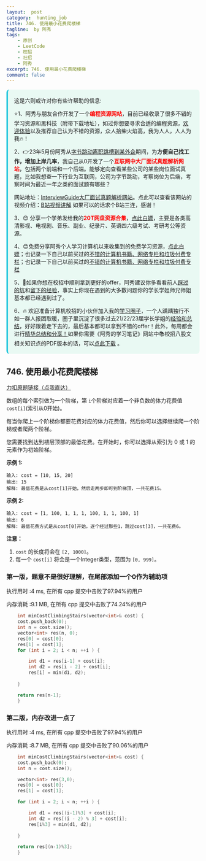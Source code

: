 ```yaml
---
layout:  post
category:  hunting_job
title: 746. 使用最小花费爬楼梯
tagline:  by 阿秀
tags:
    - 原创
    - LeetCode
    - 校招
    - 社招
    - 阿秀
excerpt: 746. 使用最小花费爬楼梯
comment: false
---
```






<div style="border-color: #24C6DC;
            background-color: #e9f9f3;         
            margin: 1rem 0;
        padding: .25rem 1rem;
        border-left-width: .3rem;
        border-left-style: solid;
        border-radius: .5rem;
        color: inherit;">
  <p>这是六则或许对你有些许帮助的信息:</p>
<p>⭐️1、阿秀与朋友合作开发了一个<span style="font-weight:bold;color:red">编程资源网站</span>，目前已经收录了很多不错的学习资源和黑科技（附带下载地址），如过你想要寻求合适的编程资源，<a href="https://tools.interviewguide.cn/home" style="text-decoration: underline" target="_blank">欢迎体验</a>以及推荐自己认为不错的资源，众人拾柴火焰高，我为人人，人人为我🔥！</p>  <p>2、👉23年5月份阿秀从<a style="text-decoration: underline" href="https://mp.weixin.qq.com/s?__biz=Mzk0ODU4MzEzMw==&mid=2247512170&idx=1&sn=c4a04a383d2dfdece676b75f17224e78" target="_blank">字节跳动离职跳槽到某外企</a>期间，为<span style="font-weight:bold">方便自己找工作，增加上岸几率</span>，我自己从0开发了一个<span style="font-weight:bold;color:red">互联网中大厂面试真题解析网站</span>，包括两个前端和一个后端。能够定向查看某些公司的某些岗位面试真题，比如我想查一下行业为互联网，公司为字节跳动，考察岗位为后端，考察时间为最近一年之类的面试题有哪些？
<div align="center">
</div>网站地址：<a style="text-decoration: underline" href="https://top.interviewguide.cn/" target="_blank">InterviewGuide大厂面试真题解析网站</a>。点此可以查看该网站的视频介绍：<a style="text-decoration: underline" href="https://www.bilibili.com/video/BV1f94y1C7BL" target="_blank">B站视频讲解</a>   如果可以的话求个B站三连，感谢！
  </p>3、😊
    分享一个学弟发给我的<span style="font-weight:bold;color:red">20T网盘资源合集</span>，<a style="text-decoration: underline" href="https://docs.qq.com/sheet/DY3VPVklVaFFMcUZ4?tab=9h5afr" target="_blank">点此白嫖</a>，主要是各类高清影视、电视剧、音乐、副业、纪录片、英语四六级考试、考研考公等资源。
  </p>
  <p>4、😍免费分享阿秀个人学习计算机以来收集到的免费学习资源，<a style="text-decoration: underline" href="/notes/07-resources/01-free/01-introduce.html" target="_blank">点此白嫖</a>；也记录一下自己以前买过的<a style="text-decoration: underline" href="/notes/07-resources/02-precious.html" target="_blank">不错的计算机书籍、网络专栏和垃圾付费专栏</a>；也记录一下自己以前买过的<a style="text-decoration: underline" href="/notes/07-resources/02-precious.html" target="_blank">不错的计算机书籍、网络专栏和垃圾付费专栏</a>
  </p>
  <p>5、🚀如果你想在校招中顺利拿到更好的offer，阿秀建议你多看看前人<a style="text-decoration: underline" href="https://www.yuque.com/tuobaaxiu/httmmc/npg1k81zeq4wfpyz" target="_blank">踩过的坑</a>和<a style="text-decoration: underline"  target="_blank" href="https://www.yuque.com/tuobaaxiu/httmmc/gge9ppd0mbu2d3dp">留下的经验</a>，事实上你现在遇到的大多数问题你的学长学姐师兄师姐基本都已经遇到过了。
  </p>
  <p>6、🔥 欢迎准备计算机校招的小伙伴加入我的<a  style="text-decoration: underline" href="https://www.yuque.com/tuobaaxiu/httmmc/xg0otqvc17wfx4u9" target="_blank">学习圈子</a>，一个人踽踽独行不如一群人报团取暖，圈子里沉淀了很多过去21/22/23届学长学姐的<a  style="text-decoration: underline" href="https://www.yuque.com/tuobaaxiu/httmmc/gge9ppd0mbu2d3dp" target="_blank">经验和总结</a>，好好跟着走下去的，最后基本都可以拿到不错的offer！此外，每周都会进行<a  style="text-decoration: underline" href="https://www.yuque.com/tuobaaxiu/httmmc/npg1k81zeq4wfpyz" target="_blank">精华总结和分享！</a>如果你需要《阿秀的学习笔记》网站中📚︎校招八股文相关知识点的PDF版本的话，可以<a style="text-decoration: underline" href="https://www.yuque.com/tuobaaxiu/httmmc/qs0yn66apvkzw0ps" target="_blank">点此下载</a> 。</p>   </div>




## 746. 使用最小花费爬楼梯

[力扣原题链接（点我直达）](https://leetcode-cn.com/problems/min-cost-climbing-stairs/)

数组的每个索引做为一个阶梯，第 `i`个阶梯对应着一个非负数的体力花费值 `cost[i]`(索引从0开始)。

每当你爬上一个阶梯你都要花费对应的体力花费值，然后你可以选择继续爬一个阶梯或者爬两个阶梯。

您需要找到达到楼层顶部的最低花费。在开始时，你可以选择从索引为 0 或 1 的元素作为初始阶梯。

**示例 1:**

```
输入: cost = [10, 15, 20]
输出: 15
解释: 最低花费是从cost[1]开始，然后走两步即可到阶梯顶，一共花费15。
```

 **示例 2:**

```
输入: cost = [1, 100, 1, 1, 1, 100, 1, 1, 100, 1]
输出: 6
解释: 最低花费方式是从cost[0]开始，逐个经过那些1，跳过cost[3]，一共花费6。
```

**注意：**

1. `cost` 的长度将会在 `[2, 1000]`。
2. 每一个 `cost[i]` 将会是一个Integer类型，范围为 `[0, 999]`。





### 第一版，题意不是很好理解，在尾部添加一个0作为辅助项

执行用时 :4 ms, 在所有 cpp 提交中击败了97.94%的用户

内存消耗 :9.1 MB, 在所有 cpp 提交中击败了74.24%的用户

```c++
    int minCostClimbingStairs(vector<int>& cost) {
	cost.push_back(0);
	int n = cost.size();
	vector<int> res(n, 0);
	res[0] = cost[0];
	res[1] = cost[1];
	for (int i = 2; i < n; ++i ) {

		int d1 = res[i-1] + cost[i];
		int d2 = res[i - 2] + cost[i];
		res[i] = min(d1, d2);
		
	}

	return res[n-1];
    }
```





### 第二版，内存改进一点了

执行用时 :4 ms, 在所有 cpp 提交中击败了97.94%的用户

内存消耗 :8.7 MB, 在所有 cpp 提交中击败了90.06%的用户



```C++
    int minCostClimbingStairs(vector<int>& cost) {
	cost.push_back(0);
	int n = cost.size();

	vector<int> res(3,0);
	res[0] = cost[0];
	res[1] = cost[1];

	for (int i = 2; i < n; ++i ) {

		int d1 = res[(i-1)%3] + cost[i];
		int d2 = res[(i - 2) % 3] + cost[i];
		res[i%3] = min(d1, d2);
	
	}

	return res[(n-1)%3];
    }
```

<p id="除数博弈"></p>


